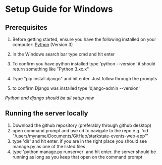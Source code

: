 # Setup Guide for Windows

## Prerequisites
1. Before getting started, ensure you have the following installed on your computer:
[Python](https://www.python.org/downloads/) (Version 3)

3. In the Windows search bar type cmd and hit enter
4. To confirm you have python installed type 'python --version' it should return something like "Python 3.xx.x"
5. Type "pip install django" and hit enter. Just follow through the prompts
6. to confirm Django was installed type 'django-admin --version'

*Python and django should be all setup now*

## Running the server locally
1. Download the github repository (preferably through github desktop)
2. open command prompt and use cd to navigate to the repo e.g. 'cd "/users/myname/Documents/GitHub/starkstate-events-web-app"'
3. type 'dir' and hit enter. if you are in the right place you should see manage.py as one of the listed files
4. type 'python manage.py runserver' and hit enter. the server should be running as long as you keep that open on the command prompt